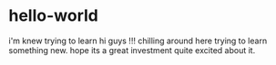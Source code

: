 # hello-world
i'm knew trying to learn
hi guys !!!
chilling around here trying to learn something new.
hope its a great investment
quite excited about it.
